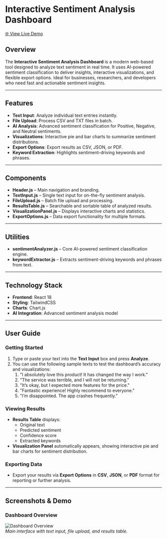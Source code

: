 # Interactive Sentiment Analysis Dashboard

[🌐 View Live Demo](https://b27twzkhwqor.trickle.host) 

## Overview
The **Interactive Sentiment Analysis Dashboard** is a modern web-based tool designed to analyze text sentiment in real time. It uses AI-powered sentiment classification to deliver insights, interactive visualizations, and flexible export options. Ideal for businesses, researchers, and developers who need fast and actionable sentiment insights.

---

## Features
- **Text Input**: Analyze individual text entries instantly.  
- **File Upload**: Process CSV and TXT files in batch.  
- **AI Analysis**: Advanced sentiment classification for Positive, Negative, and Neutral sentiments.  
- **Visualizations**: Interactive pie and bar charts to summarize sentiment distributions.  
- **Export Options**: Export results as CSV, JSON, or PDF.  
- **Keyword Extraction**: Highlights sentiment-driving keywords and phrases.    

---

## Components
- **Header.js** – Main navigation and branding.  
- **TextInput.js** – Single text input for on-the-fly sentiment analysis.  
- **FileUpload.js** – Batch file upload and processing.  
- **ResultsTable.js** – Searchable and sortable table of analyzed results.  
- **VisualizationPanel.js** – Displays interactive charts and statistics.  
- **ExportOptions.js** – Data export functionality for multiple formats.  

---

## Utilities
- **sentimentAnalyzer.js** – Core AI-powered sentiment classification engine.  
- **keywordExtractor.js** – Extracts sentiment-driving keywords and phrases from text.  

---

## Technology Stack
- **Frontend**: React 18  
- **Styling**: TailwindCSS  
- **Charts**: Chart.js  
- **AI Integration**: Advanced sentiment analysis model  

---

## User Guide

### Getting Started
1. Type or paste your text into the **Text Input** box and press **Analyze**.  
2. You can use the following sample texts to test the dashboard’s accuracy and visualizations:
   1. "I absolutely love this product! It has changed the way I work."  
   2. "The service was terrible, and I will not be returning."  
   3. "It’s okay, but I expected more features for the price."  
   4. "Fantastic experience! Highly recommend to everyone."  
   5. "I’m disappointed. The app crashes frequently."  

### Viewing Results
- **Results Table** displays:
  - Original text  
  - Predicted sentiment  
  - Confidence score  
  - Extracted keywords  
- **Visualization Panel** automatically appears, showing interactive pie and bar charts for sentiment distribution.  

### Exporting Data
- Export your results via **Export Options** in **CSV**, **JSON**, or **PDF** format for reporting or further analysis.  

---

## Screenshots & Demo

### Dashboard Overview
![Dashboard Overview](https://via.placeholder.com/800x400?text=Dashboard+Overview)  
*Main interface with text input, file upload, and results table.*


